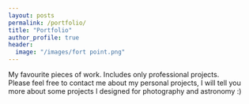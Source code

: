 ```yaml
---
layout: posts
permalink: /portfolio/
title: "Portfolio"
author_profile: true
header:
  image: "/images/fort point.png"
---
```


My favourite pieces of work. Includes only professional projects.<br/>
Please feel free to contact me about my personal projects, I will tell you more about some projects I designed for photography and astronomy :)


